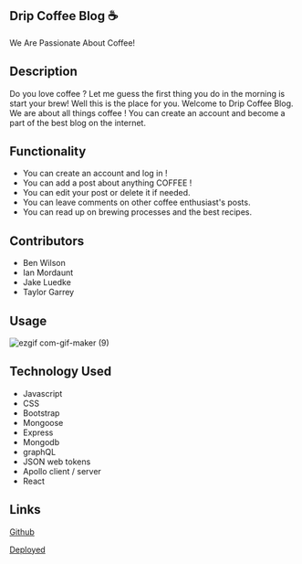 ## Drip Coffee Blog  :coffee:
We Are Passionate About Coffee!

## Description 
Do you love coffee ? Let me guess the first thing you do in the morning is start your brew! Well this is the place for you. Welcome to Drip Coffee Blog. We are about all things coffee ! You can create an account and become a part of the best blog on the internet. 

## Functionality
- You can create an account and log in !
- You can add a post about anything COFFEE ! 
- You can edit your post or delete it if needed.
- You can leave comments on other coffee enthusiast's posts.
- You can read up on brewing processes and the best recipes. 

## Contributors 
- Ben Wilson 
- Ian Mordaunt
- Jake Luedke
- Taylor Garrey

## Usage
![ezgif com-gif-maker (9)](https://user-images.githubusercontent.com/89158559/156290275-9ba4fdc7-d5e5-4815-911a-6e1fc4163118.gif)

## Technology Used 
- Javascript
- CSS
- Bootstrap 
- Mongoose 
- Express
- Mongodb
- graphQL
- JSON web tokens
- Apollo client / server
- React

## Links 
[Github](https://github.com/BennetWilson/drip-coffee-blog)

[Deployed](https://drip-coffee-blog-mern.herokuapp.com/)
